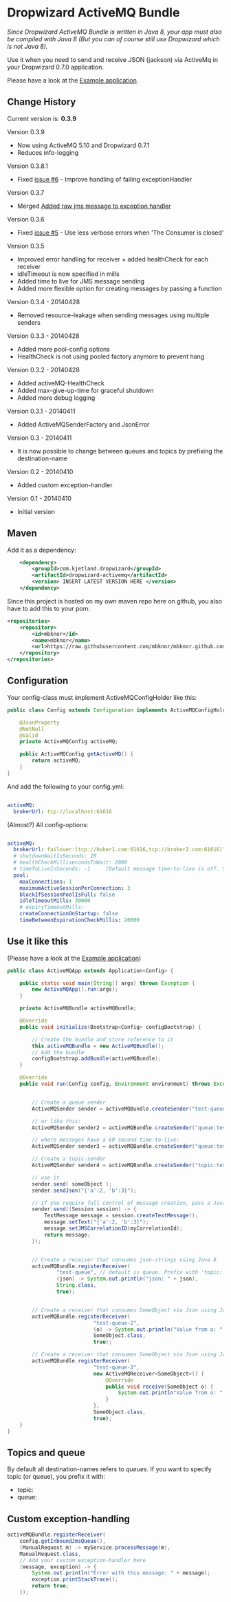 Dropwizard ActiveMQ Bundle
==================================

*Since Dropwizard ActiveMQ Bundle is written in Java 8, your app must also be compiled with Java 8 (But you can of course still use Dropwizard which is not Java 8).*

Use it when you need to send and receive JSON (jackson) via ActiveMq in your Dropwizard 0.7.0 application.

Please have a look at the [Example application](https://github.com/mbknor/dropwizard-activemq-bundle/tree/master/example).

Change History
-------

Current version is: **0.3.9**

Version 0.3.9

* Now using ActiveMQ 5.10 and Dropwizard 0.7.1
* Reduces info-logging

Version 0.3.8.1

* Fixed [issue #6](https://github.com/mbknor/dropwizard-activemq-bundle/issues/6) - Improve handling of failing exceptionHandler

Version 0.3.7

* Merged [Added raw jms message to exception handler](https://github.com/mbknor/dropwizard-activemq-bundle/pull/8)

Version 0.3.6

* Fixed [issue #5](https://github.com/mbknor/dropwizard-activemq-bundle/issues/5) - Use less verbose errors when 'The Consumer is closed'

Version 0.3.5

* Improved error handling for receiver + added healthCheck for each receiver
* idleTimeout is now specified in mills
* Added time to live for JMS message sending
* Added more flexible option for creating messages by passing a function

Version 0.3.4 - 20140428

* Removed resource-leakage when sending messages using multiple senders

Version 0.3.3 - 20140428

* Added more pool-config options
* HealthCheck is not using pooled factory anymore to prevent hang

Version 0.3.2 - 20140428

* Added activeMQ-HealthCheck
* Added max-give-up-time for graceful shutdown
* Added more debug logging

Version 0.3.1 - 20140411

* Added ActiveMQSenderFactory and JsonError

Version 0.3 - 20140411

* It is now possible to change between queues and topics by prefixing the destination-name

Version 0.2 - 20140410

* Added custom exception-handler

Version 0.1 - 20140410

* Initial version


Maven
----------------

Add it as a dependency:

```xml
    <dependency>
        <groupId>com.kjetland.dropwizard</groupId>
        <artifactId>dropwizard-activemq</artifactId>
        <version> INSERT LATEST VERSION HERE </version>
    </dependency>
```

Since this project is hosted on my own maven repo here on github, you also have to add this to your pom:

```xml
<repositories>
    <repository>
        <id>mbknor</id>
        <name>mbknor</name>
        <url>https://raw.githubusercontent.com/mbknor/mbknor.github.com/master/m2repo/releases</url>
    </repository>
</repositories>
```

Configuration
------------

Your config-class must implement ActiveMQConfigHolder like this:

```java
public class Config extends Configuration implements ActiveMQConfigHolder {

    @JsonProperty
    @NotNull
    @Valid
    private ActiveMQConfig activeMQ;

    public ActiveMQConfig getActiveMQ() {
        return activeMQ;
    }
}
```


And add the following to your config.yml:

```yaml

activeMQ:
  brokerUrl: tcp://localhost:61616


```

(Almost?) All config-options:

```yaml

activeMQ:
  brokerUrl: failover:(tcp://boker1.com:61616,tcp://broker2.com:61616)?randomize=false
  # shutdownWaitInSeconds: 20
  # healthCheckMillisecondsToWait: 2000
  # timeToLiveInSeconds: -1     (Default message time-to-live is off. Specify a maximum lifespan here in seconds for all messages.)
  pool:
    maxConnections: 1
    maximumActiveSessionPerConnection: 3
    blockIfSessionPoolIsFull: false
    idleTimeoutMills: 30000
    # expiryTimeoutMills:
    createConnectionOnStartup: false
    timeBetweenExpirationCheckMillis: 20000

```


Use it like this
--------------------

(Please have a look at the [Example application](https://github.com/mbknor/dropwizard-activemq-bundle/tree/master/example))

```java
public class ActiveMQApp extends Application<Config> {

    public static void main(String[] args) throws Exception {
        new ActiveMQApp().run(args);
    }

    private ActiveMQBundle activeMQBundle;

    @Override
    public void initialize(Bootstrap<Config> configBootstrap) {

        // Create the bundle and store reference to it
        this.activeMQBundle = new ActiveMQBundle();
        // Add the bundle
        configBootstrap.addBundle(activeMQBundle);
    }

    @Override
    public void run(Config config, Environment environment) throws Exception {


        // Create a queue sender
        ActiveMQSender sender = activeMQBundle.createSender("test-queue", false);

        // or like this:
        ActiveMQSender sender2 = activeMQBundle.createSender("queue:test-queue", false);

        // where messages have a 60 second time-to-live:
        ActiveMQSender sender3 = activeMQBundle.createSender("queue:test-queue", false, Optional.of(60));

        // Create a topic-sender
        ActiveMQSender sender4 = activeMQBundle.createSender("topic:test-topic", false);

        // use it
        sender.send( someObject );
        sender.sendJson("{'a':2, 'b':3}");

        // If you require full control of message creation, pass a Java 8 function that takes a javax.jms.Session parameter:
        sender.send((Session session) -> {
            TextMessage message = session.createTextMessage();
            message.setText("{'a':2, 'b':3}");
            message.setJMSCorrelationID(myCorrelationId);
            return message;
        });


        // Create a receiver that consumes json-strings using Java 8
        activeMQBundle.registerReceiver(
                "test-queue", // default is queue. Prefix with 'topic:' or 'queue:' to choose
                (json) -> System.out.println("json: " + json),
                String.class,
                true);


        // Create a receiver that consumes SomeObject via Json using Java 8
        activeMQBundle.registerReceiver(
                            "test-queue-2",
                            (o) -> System.out.println("Value from o: " + o.getValue()),
                            SomeObject.class,
                            true);

        // Create a receiver that consumes SomeObject via Json using Java 7
        activeMQBundle.registerReceiver(
                            "test-queue-3",
                            new ActiveMQReceiver<SomeObject>() {
                                @Override
                                public void receive(SomeObject o) {
                                    System.out.println"Value from o: " + o.getValue());
                                }
                            },
                            SomeObject.class,
                            true);
    }
}
```

Topics and queue
----------------
By default all destination-names refers to *queues*.
If you want to specify topic (or queue), you prefix it with:

* topic:
* queue:


Custom exception-handling
-----------------

```java
activeMQBundle.registerReceiver(
    config.getInboundJmsQueue(),
    (ManualRequest m) -> myService.processMessage(m),
    ManualRequest.class,
    // Add your custom exception-handler here
    (message, exception) -> {
        System.out.println("Error with this message: " + message);
        exception.printStackTrace();
        return true;
    });
```

